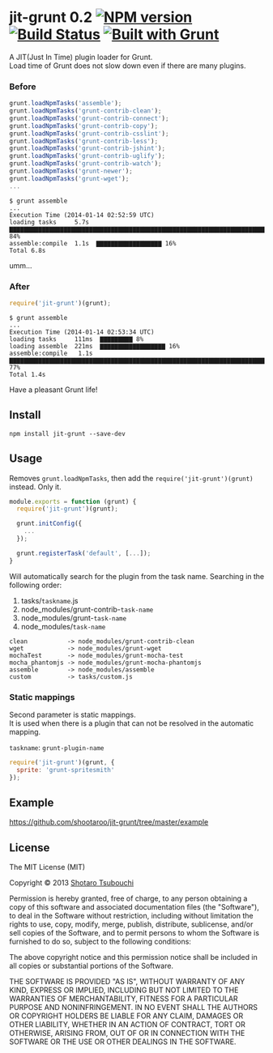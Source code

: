 # jit-grunt 0.2 [![NPM version](https://badge.fury.io/js/jit-grunt.png)](http://badge.fury.io/js/jit-grunt) [![Build Status](https://secure.travis-ci.org/shootaroo/jit-grunt.png?branch=master)](http://travis-ci.org/shootaroo/jit-grunt) [![Built with Grunt](https://cdn.gruntjs.com/builtwith.png)](http://gruntjs.com/)

A JIT(Just In Time) plugin loader for Grunt.  
Load time of Grunt does not slow down even if there are many plugins.


### Before
```js
grunt.loadNpmTasks('assemble');
grunt.loadNpmTasks('grunt-contrib-clean');
grunt.loadNpmTasks('grunt-contrib-connect');
grunt.loadNpmTasks('grunt-contrib-copy');
grunt.loadNpmTasks('grunt-contrib-csslint');
grunt.loadNpmTasks('grunt-contrib-less');
grunt.loadNpmTasks('grunt-contrib-jshint');
grunt.loadNpmTasks('grunt-contrib-uglify');
grunt.loadNpmTasks('grunt-contrib-watch');
grunt.loadNpmTasks('grunt-newer');
grunt.loadNpmTasks('grunt-wget');
...
```

```
$ grunt assemble
...
Execution Time (2014-01-14 02:52:59 UTC)
loading tasks     5.7s  ▇▇▇▇▇▇▇▇▇▇▇▇▇▇▇▇▇▇▇▇▇▇▇▇▇▇▇▇▇▇▇▇▇▇▇▇▇▇▇▇▇▇▇▇▇▇▇▇▇▇▇▇▇▇▇▇▇▇▇▇▇▇▇▇▇▇▇▇▇▇▇▇▇▇▇▇▇▇▇▇ 84%
assemble:compile  1.1s  ▇▇▇▇▇▇▇▇▇▇▇▇▇▇▇▇▇▇ 16%
Total 6.8s
```

umm...


### After
```js
require('jit-grunt')(grunt);
```

```
$ grunt assemble
...
Execution Time (2014-01-14 02:53:34 UTC)
loading tasks     111ms  ▇▇▇▇▇▇▇▇▇ 8%
loading assemble  221ms  ▇▇▇▇▇▇▇▇▇▇▇▇▇▇▇▇▇▇ 16%
assemble:compile   1.1s  ▇▇▇▇▇▇▇▇▇▇▇▇▇▇▇▇▇▇▇▇▇▇▇▇▇▇▇▇▇▇▇▇▇▇▇▇▇▇▇▇▇▇▇▇▇▇▇▇▇▇▇▇▇▇▇▇▇▇▇▇▇▇▇▇▇▇▇▇▇▇▇▇▇▇▇▇▇▇▇▇▇▇▇▇▇ 77%
Total 1.4s
```

Have a pleasant Grunt life!


## Install
```
npm install jit-grunt --save-dev
```


## Usage

Removes `grunt.loadNpmTasks`, then add the `require('jit-grunt')(grunt)` instead. Only it.

```js
module.exports = function (grunt) {
  require('jit-grunt')(grunt);

  grunt.initConfig({
    ...
  });

  grunt.registerTask('default', [...]);
}
```
Will automatically search for the plugin from the task name.
Searching in the following order:

1. tasks/`taskname`.js
2. node_modules/grunt-contrib-`task-name`
3. node_modules/grunt-`task-name`
4. node_modules/`task-name`

```
clean           -> node_modules/grunt-contrib-clean
wget            -> node_modules/grunt-wget
mochaTest       -> node_modules/grunt-mocha-test
mocha_phantomjs -> node_modules/grunt-mocha-phantomjs
assemble        -> node_modules/assemble
custom          -> tasks/custom.js
```


### Static mappings
Second parameter is static mappings.  
It is used when there is a plugin that can not be resolved in the automatic mapping.

`taskname`: `grunt-plugin-name`

```js
require('jit-grunt')(grunt, {
  sprite: 'grunt-spritesmith'
});
```


## Example

https://github.com/shootaroo/jit-grunt/tree/master/example


## License

The MIT License (MIT)

Copyright &copy; 2013 [Shotaro Tsubouchi](https://github.com/shootaroo)

Permission is hereby granted, free of charge, to any person obtaining a copy
of this software and associated documentation files (the "Software"), to deal
in the Software without restriction, including without limitation the rights
to use, copy, modify, merge, publish, distribute, sublicense, and/or sell
copies of the Software, and to permit persons to whom the Software is
furnished to do so, subject to the following conditions:

The above copyright notice and this permission notice shall be included in
all copies or substantial portions of the Software.

THE SOFTWARE IS PROVIDED "AS IS", WITHOUT WARRANTY OF ANY KIND, EXPRESS OR
IMPLIED, INCLUDING BUT NOT LIMITED TO THE WARRANTIES OF MERCHANTABILITY,
FITNESS FOR A PARTICULAR PURPOSE AND NONINFRINGEMENT. IN NO EVENT SHALL THE
AUTHORS OR COPYRIGHT HOLDERS BE LIABLE FOR ANY CLAIM, DAMAGES OR OTHER
LIABILITY, WHETHER IN AN ACTION OF CONTRACT, TORT OR OTHERWISE, ARISING FROM,
OUT OF OR IN CONNECTION WITH THE SOFTWARE OR THE USE OR OTHER DEALINGS IN
THE SOFTWARE.
